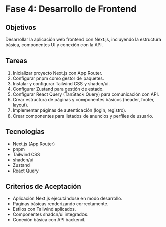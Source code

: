# Fase 4: Desarrollo de Frontend

## Objetivos
Desarrollar la aplicación web frontend con Next.js, incluyendo la estructura básica, componentes UI y conexión con la API.

## Tareas
1. Inicializar proyecto Next.js con App Router.
2. Configurar pnpm como gestor de paquetes.
3. Instalar y configurar Tailwind CSS y shadcn/ui.
4. Configurar Zustand para gestión de estado.
5. Configurar React Query (TanStack Query) para comunicación con API.
6. Crear estructura de páginas y componentes básicos (header, footer, layout).
7. Implementar páginas de autenticación (login, registro).
8. Crear componentes para listados de anuncios y perfiles de usuario.

## Tecnologías
- Next.js (App Router)
- pnpm
- Tailwind CSS
- shadcn/ui
- Zustand
- React Query

## Criterios de Aceptación
- Aplicación Next.js ejecutándose en modo desarrollo.
- Páginas básicas renderizando correctamente.
- Estilos con Tailwind aplicados.
- Componentes shadcn/ui integrados.
- Conexión básica con API backend.